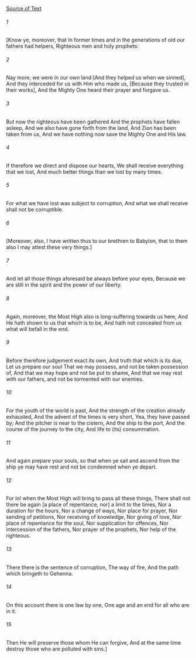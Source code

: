 [Source of Text](https://github.com/scrollmapper/bible_databases_deuterocanonical)

###### 1
[Know ye, moreover, that In former times and in the generations of old our fathers had helpers, Righteous men and holy prophets:

###### 2
Nay more, we were in our own land [And they helped us when we sinned], And they interceded for us with Him who made us, [Because they trusted in their works], And the Mighty One heard their prayer and forgave us.

###### 3
But now the righteous have been gathered And the prophets have fallen asleep, And we also have gone forth from the land, And Zion has been taken from us, And we have nothing now save the Mighty One and His law.

###### 4
If therefore we direct and dispose our hearts, We shall receive everything that we lost, And much better things than we lost by many times.

###### 5
For what we have lost was subject to corruption, And what we shall receive shall not be corruptible.

###### 6
[Moreover, also, I have written thus to our brethren to Babylon, that to them also I may attest these very things.]

###### 7
And let all those things aforesaid be always before your eyes, Because we are still in the spirit and the power of our liberty.

###### 8
Again, moreover, the Most High also is long-suffering towards us here, And He hath shown to us that which is to be, And hath not concealed from us what will befall in the end.

###### 9
Before therefore judgement exact its own, And truth that which is its due, Let us prepare our soul That we may possess, and not be taken possession of, And that we may hope and not be put to shame, And that we may rest with our fathers, and not be tormented with our enemies.

###### 10
For the youth of the world is past, And the strength of the creation already exhausted, And the advent of the times is very short, Yea, they have passed by; And the pitcher is near to the cistern, And the ship to the port, And the course of the journey to the city, And life to (its) consummation.

###### 11
And again prepare your souls, so that when ye sail and ascend from the ship ye may have rest and not be condemned when ye depart.

###### 12
For lo! when the Most High will bring to pass all these things, There shall not there be again [a place of repentance, nor] a limit to the times, Nor a duration for the hours, Nor a change of ways, Nor place for prayer, Nor sending of petitions, Nor receiving of knowledge, Nor giving of love, Nor place of repentance for the soul, Nor supplication for offences, Nor intercession of the fathers, Nor prayer of the prophets, Nor help of the righteous.

###### 13
There there is the sentence of corruption, The way of fire, And the path which bringeth to Gehenna.

###### 14
On this account there is one law by one, One age and an end for all who are in it.

###### 15
Then He will preserve those whom He can forgive, And at the same time destroy those who are polluted with sins.]